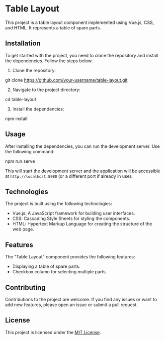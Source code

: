 # Table Layout

This project is a table layout component implemented using Vue.js, CSS, and HTML. It represents a table of spare parts.

## Installation

To get started with the project, you need to clone the repository and install the dependencies. Follow the steps below:

1. Clone the repository:

git clone https://github.com/your-username/table-layout.git

2. Navigate to the project directory:

cd table-layout

3. Install the dependencies:

npm install

## Usage

After installing the dependencies, you can run the development server. Use the following command:

npm run serve

This will start the development server and the application will be accessible at `http://localhost:8080` (or a different port if already in use).

## Technologies

The project is built using the following technologies:

- Vue.js: A JavaScript framework for building user interfaces.
- CSS: Cascading Style Sheets for styling the components.
- HTML: Hypertext Markup Language for creating the structure of the web page.

## Features

The "Table Layout" component provides the following features:

- Displaying a table of spare parts.
- Checkbox column for selecting multiple parts.

## Contributing

Contributions to the project are welcome. If you find any issues or want to add new features, please open an issue or submit a pull request.

## License

This project is licensed under the [MIT License](LICENSE).